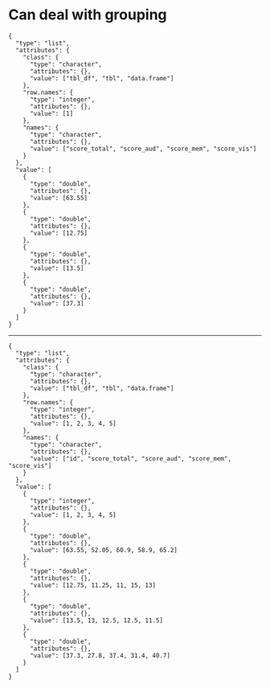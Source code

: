 # Can deal with grouping

    {
      "type": "list",
      "attributes": {
        "class": {
          "type": "character",
          "attributes": {},
          "value": ["tbl_df", "tbl", "data.frame"]
        },
        "row.names": {
          "type": "integer",
          "attributes": {},
          "value": [1]
        },
        "names": {
          "type": "character",
          "attributes": {},
          "value": ["score_total", "score_aud", "score_mem", "score_vis"]
        }
      },
      "value": [
        {
          "type": "double",
          "attributes": {},
          "value": [63.55]
        },
        {
          "type": "double",
          "attributes": {},
          "value": [12.75]
        },
        {
          "type": "double",
          "attributes": {},
          "value": [13.5]
        },
        {
          "type": "double",
          "attributes": {},
          "value": [37.3]
        }
      ]
    }

---

    {
      "type": "list",
      "attributes": {
        "class": {
          "type": "character",
          "attributes": {},
          "value": ["tbl_df", "tbl", "data.frame"]
        },
        "row.names": {
          "type": "integer",
          "attributes": {},
          "value": [1, 2, 3, 4, 5]
        },
        "names": {
          "type": "character",
          "attributes": {},
          "value": ["id", "score_total", "score_aud", "score_mem", "score_vis"]
        }
      },
      "value": [
        {
          "type": "integer",
          "attributes": {},
          "value": [1, 2, 3, 4, 5]
        },
        {
          "type": "double",
          "attributes": {},
          "value": [63.55, 52.05, 60.9, 58.9, 65.2]
        },
        {
          "type": "double",
          "attributes": {},
          "value": [12.75, 11.25, 11, 15, 13]
        },
        {
          "type": "double",
          "attributes": {},
          "value": [13.5, 13, 12.5, 12.5, 11.5]
        },
        {
          "type": "double",
          "attributes": {},
          "value": [37.3, 27.8, 37.4, 31.4, 40.7]
        }
      ]
    }

